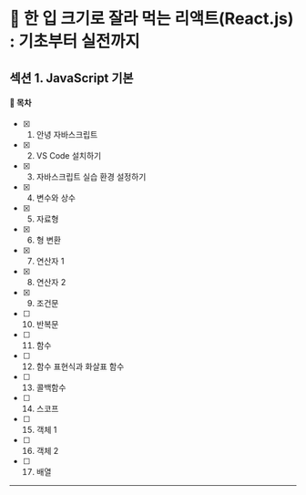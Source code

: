 # 🍰 한 입 크기로 잘라 먹는 리액트(React.js) : 기초부터 실전까지

## 섹션 1. JavaScript 기본

#### 🌱 목차

- [x] 1. 안녕 자바스크립트
- [x] 2. VS Code 설치하기
- [x] 3. 자바스크립트 실습 환경 설정하기
- [x] 4. 변수와 상수
- [x] 5. 자료형
- [x] 6. 형 변환
- [x] 7. 연산자 1
- [x] 8. 연산자 2
- [x] 9. 조건문
- [ ] 10. 반복문
- [ ] 11. 함수
- [ ] 12. 함수 표현식과 화살표 함수
- [ ] 13. 콜백함수
- [ ] 14. 스코프
- [ ] 15. 객체 1
- [ ] 16. 객체 2
- [ ] 17. 배열

---
